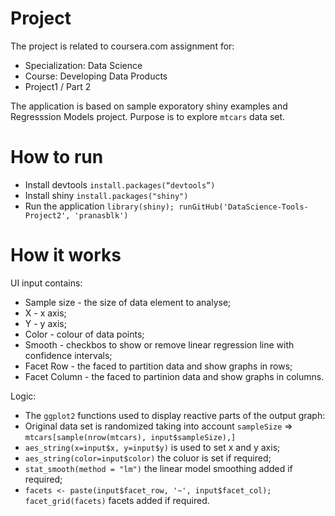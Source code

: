 # Project
The project is related to  coursera.com assignment for:

 * Specialization: Data Science
 * Course: Developing Data Products 
 * Project1 / Part 2
 
 The application is based on sample exporatory shiny examples and Regresssion Models project. Purpose is to explore `mtcars` data set.
 
# How to run
 * Install devtools `install.packages(“devtools”)`
 * Install shiny `install.packages("shiny")`
 * Run the application `library(shiny); runGitHub('DataScience-Tools-Project2', 'pranasblk')`

# How it works
UI input contains:

 * Sample size - the size of data element to analyse;
 * X - x axis;
 * Y - y axis;
 * Color - colour of data points;
 * Smooth - checkbos to show or remove linear regression line with confidence intervals;
 * Facet Row - the faced to partition data and show graphs in rows;
 * Facet Column - the faced to partinion data and show graphs in columns.
 
Logic:

  * The `ggplot2` functions used to display reactive parts of the output graph:
  * Original data set is randomized taking into account `sampleSize` => `mtcars[sample(nrow(mtcars), input$sampleSize),]`
  * `aes_string(x=input$x, y=input$y)` is used to set x and y axis;
  * `aes_string(color=input$color)` the coluor is set if required;
  * `stat_smooth(method = "lm")` the linear model smoothing added if required;
  * `facets <- paste(input$facet_row, '~', input$facet_col); facet_grid(facets)` facets added if required.
